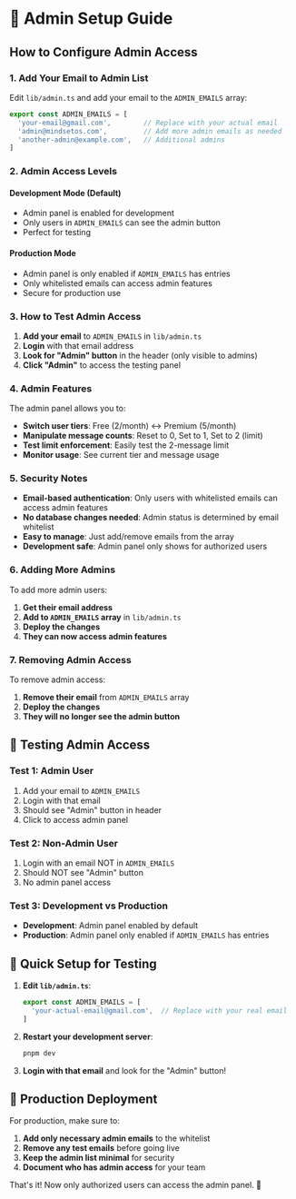 # 🔐 Admin Setup Guide

## How to Configure Admin Access

### 1. **Add Your Email to Admin List**

Edit `lib/admin.ts` and add your email to the `ADMIN_EMAILS` array:

```typescript
export const ADMIN_EMAILS = [
  'your-email@gmail.com',        // Replace with your actual email
  'admin@mindsetos.com',         // Add more admin emails as needed
  'another-admin@example.com',   // Additional admins
]
```

### 2. **Admin Access Levels**

#### **Development Mode** (Default)
- Admin panel is enabled for development
- Only users in `ADMIN_EMAILS` can see the admin button
- Perfect for testing

#### **Production Mode**
- Admin panel is only enabled if `ADMIN_EMAILS` has entries
- Only whitelisted emails can access admin features
- Secure for production use

### 3. **How to Test Admin Access**

1. **Add your email** to `ADMIN_EMAILS` in `lib/admin.ts`
2. **Login** with that email address
3. **Look for "Admin" button** in the header (only visible to admins)
4. **Click "Admin"** to access the testing panel

### 4. **Admin Features**

The admin panel allows you to:
- **Switch user tiers**: Free (2/month) ↔ Premium (5/month)
- **Manipulate message counts**: Reset to 0, Set to 1, Set to 2 (limit)
- **Test limit enforcement**: Easily test the 2-message limit
- **Monitor usage**: See current tier and message usage

### 5. **Security Notes**

- **Email-based authentication**: Only users with whitelisted emails can access admin features
- **No database changes needed**: Admin status is determined by email whitelist
- **Easy to manage**: Just add/remove emails from the array
- **Development safe**: Admin panel only shows for authorized users

### 6. **Adding More Admins**

To add more admin users:

1. **Get their email address**
2. **Add to `ADMIN_EMAILS` array** in `lib/admin.ts`
3. **Deploy the changes**
4. **They can now access admin features**

### 7. **Removing Admin Access**

To remove admin access:

1. **Remove their email** from `ADMIN_EMAILS` array
2. **Deploy the changes**
3. **They will no longer see the admin button**

## 🧪 Testing Admin Access

### **Test 1: Admin User**
1. Add your email to `ADMIN_EMAILS`
2. Login with that email
3. Should see "Admin" button in header
4. Click to access admin panel

### **Test 2: Non-Admin User**
1. Login with an email NOT in `ADMIN_EMAILS`
2. Should NOT see "Admin" button
3. No admin panel access

### **Test 3: Development vs Production**
- **Development**: Admin panel enabled by default
- **Production**: Admin panel only enabled if `ADMIN_EMAILS` has entries

## 🔧 Quick Setup for Testing

1. **Edit `lib/admin.ts`**:
   ```typescript
   export const ADMIN_EMAILS = [
     'your-actual-email@gmail.com',  // Replace with your real email
   ]
   ```

2. **Restart your development server**:
   ```bash
   pnpm dev
   ```

3. **Login with that email** and look for the "Admin" button!

## 🚀 Production Deployment

For production, make sure to:
1. **Add only necessary admin emails** to the whitelist
2. **Remove any test emails** before going live
3. **Keep the admin list minimal** for security
4. **Document who has admin access** for your team

That's it! Now only authorized users can access the admin panel. 🔐
